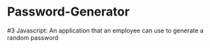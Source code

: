 # Password-Generator
#3 Javascript: An application that an employee can use to generate a random password
